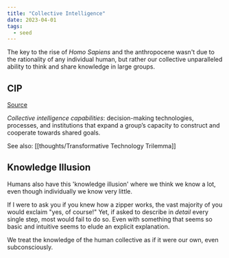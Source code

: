 ```yaml
---
title: "Collective Intelligence"
date: 2023-04-01
tags:
  - seed
---
```


The key to the rise of _Homo Sapiens_ and the anthropocene wasn't due to the rationality of any individual human, but rather our collective unparalleled ability to think and share knowledge in large groups.

## CIP

[Source](https://cip.org/whitepaper)

_Collective intelligence capabilities_: decision-making technologies, processes, and institutions that expand a group’s capacity to construct and cooperate towards shared goals.

See also: [[thoughts/Transformative Technology Trilemma]]

## Knowledge Illusion

Humans also have this 'knowledge illusion' where we think we know a lot, even though individually we know very little.

If I were to ask you if you knew how a zipper works, the vast majority of you would exclaim "yes, of course!" Yet, if asked to describe in _detail_ every single step, most would fail to do so. Even with something that seems so basic and intuitive seems to elude an explicit explanation.

We treat the knowledge of the human collective as if it were our own, even subconsciously.
